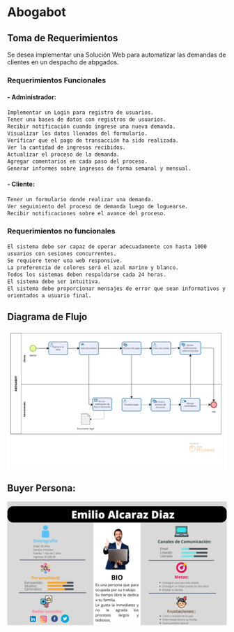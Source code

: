 # Abogabot
## Toma de Requerimientos
Se desea implementar una Solución Web para automatizar las demandas de clientes en un despacho de abpgados.

### Requerimientos Funcionales
#### - Administrador:
	Implementar un Login para registro de usuarios.
	Tener una bases de datos con registros de usuarios.
	Recibir notificación cuando ingrese una nueva demanda.
	Visualizar los datos llenados del formulario.
	Verificar que el pago de transacción ha sido realizada.
	Ver la cantidad de ingresos recibidos.
	Actualizar el proceso de la demanda.
	Agregar comentarios en cada paso del proceso.
	Generar informes sobre ingresos de forma semanal y mensual.

#### -  Cliente:
	Tener un formulario donde realizar una demanda.
	Ver seguimiento del proceso de demanda luego de loguearse.
	Recibir notificaciones sobre el avance del proceso.

### Requerimientos no funcionales
	El sistema debe ser capaz de operar adecuadamente con hasta 1000 usuarios con sesiones concurrentes.
	Se requiere tener una web responsive.
	La preferencia de colores será el azul marino y blanco.
	Todos los sistemas deben respaldarse cada 24 horas.
	El sistema debe ser intuitiva.
	El sistema debe proporcionar mensajes de error que sean informativos y orientados a usuario final.


## Diagrama de Flujo
![Diagrama de Flujos](./imagenes/DiagramaFlujo.png)

## Buyer Persona:
![Buyer Persona](./imagenes/BuyerPersona.png)

